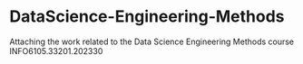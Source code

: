 # DataScience-Engineering-Methods <br/>

Attaching the work related to the Data Science Engineering Methods course <br/>
INFO6105.33201.202330
